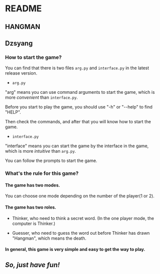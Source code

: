 # README
## HANGMAN
## Dzsyang
### How to start the game?
You can find that there is two files `arg.py` and `interface.py` in the latest release version.

- `arg.py`

"arg" means you can use command arguments to start the game, which is more *convenient* than `interface.py`.

Before you start to play the game, you should use "-h" or "--help" to find "HELP".

Then check the commands, and after that you will know how to start the game.

- `interface.py`

"interface" means you can start the game by the interface in the game, which is more *intuitive* than `arg.py`.

You can follow the prompts to start the game.

### What's the rule for this game?

#### The game has two modes. 

You can choose one mode depending on the number of the player(1 or 2).

#### The game has two roles.

- Thinker, who need to think a secret word. (In the one player mode, the computer is Thinker.)

- Guesser, who need to guess the word out before Thinker has drawn "Hangman", which means the death.

#### In general, this game is very simple and easy to get the way to play.

## *So, just have fun!*
